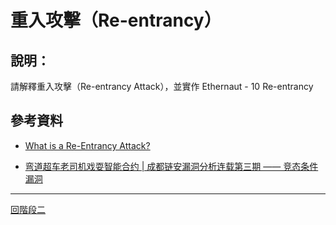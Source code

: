 # 重入攻擊（Re-entrancy）

## 說明：
請解釋重入攻擊（Re-entrancy Attack），並實作 Ethernaut - 10 Re-entrancy



## 參考資料
- [What is a Re-Entrancy Attack?](https://quantstamp.com/blog/what-is-a-re-entrancy-attack)

- [弯道超车老司机戏耍智能合约 | 成都链安漏洞分析连载第三期 —— 竞态条件漏洞](https://mp.weixin.qq.com/s/WWouXpxoejY_2oRs9TS38Q)


---
[回階段二](./README.md)
